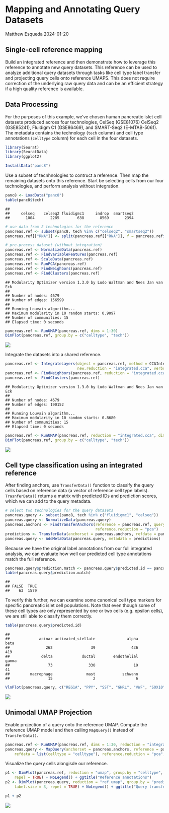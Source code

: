 Mapping and Annotating Query Datasets
================
Matthew Esqueda
2024-01-20

## Single-cell reference mapping

Build an integrated reference and then demonstrate how to leverage this
reference to annotate new query datasets. This reference can be used to
analyze additional query datasets through tasks like cell type label
transfer and projecting query cells onto reference UMAPS. This does not
require correction of the underlying raw query data and can be an
efficient strategy if a high quality reference is available.

## Data Processing

For the purposes of this example, we’ve chosen human pancreatic islet
cell datasets produced across four technologies, CelSeq (GSE81076)
CelSeq2 (GSE85241), Fluidigm C1 (GSE86469), and SMART-Seq2
(E-MTAB-5061). The metadata contains the technology (`tech` column) and
cell type annotations (`celltype` column) for each cell in the four
datasets.

``` r
library(Seurat)
library(SeuratData)
library(ggplot2)
```

``` r
InstallData("panc8")
```

Use a subset of tecnhnologies to contruct a reference. Then map the
remaining datasets onto this reference. Start be selecting cells from
our four technologies, and perform analysis without integration.

``` r
panc8 <- LoadData("panc8")
table(panc8$tech)
```

    ## 
    ##     celseq    celseq2 fluidigmc1     indrop  smartseq2 
    ##       1004       2285        638       8569       2394

``` r
# use data from 2 technologies for the reference
pancreas.ref <- subset(panc8, tech %in% c("celseq2", "smartseq2"))
pancreas.ref[["RNA"]] <- split(pancreas.ref[["RNA"]], f = pancreas.ref$tech)

# pre-process dataset (without integration)
pancreas.ref <- NormalizeData(pancreas.ref)
pancreas.ref <- FindVariableFeatures(pancreas.ref)                            
pancreas.ref <- ScaleData(pancreas.ref)                            
pancreas.ref <- RunPCA(pancreas.ref)                              
pancreas.ref <- FindNeighbors(pancreas.ref)
pancreas.ref <- FindClusters(pancreas.ref)
```

    ## Modularity Optimizer version 1.3.0 by Ludo Waltman and Nees Jan van Eck
    ## 
    ## Number of nodes: 4679
    ## Number of edges: 156599
    ## 
    ## Running Louvain algorithm...
    ## Maximum modularity in 10 random starts: 0.9097
    ## Number of communities: 15
    ## Elapsed time: 0 seconds

``` r
pancreas.ref <- RunUMAP(pancreas.ref, dims = 1:30)
DimPlot(pancreas.ref, group.by = c("celltype", "tech"))
```

![](integration_mapping_files/figure-gfm/unnamed-chunk-5-1.png)<!-- -->

Integrate the datasets into a shared reference.

``` r
pancreas.ref <- IntegrateLayers(object = pancreas.ref, method = CCAIntegration, orig.reduction = "pca",
                                new.reduction = "integrated.cca", verbose = FALSE)
pancreas.ref <- FindNeighbors(pancreas.ref, reduction = "integrated.cca", dims = 1:30)
pancreas.ref <- FindClusters(pancreas.ref)
```

    ## Modularity Optimizer version 1.3.0 by Ludo Waltman and Nees Jan van Eck
    ## 
    ## Number of nodes: 4679
    ## Number of edges: 190152
    ## 
    ## Running Louvain algorithm...
    ## Maximum modularity in 10 random starts: 0.8680
    ## Number of communities: 15
    ## Elapsed time: 0 seconds

``` r
pancreas.ref <- RunUMAP(pancreas.ref, reduction = "integrated.cca", dims = 1:30)
DimPlot(pancreas.ref, group.by = c("celltype", "tech"))
```

![](integration_mapping_files/figure-gfm/unnamed-chunk-7-1.png)<!-- -->

## Cell type classification using an integrated reference

After finding anchors, use `TransferData()` function to classify the
query cells based on reference data (a vector of reference cell type
labels). `TrasnferData()` returns a matrix with predicted IDs and
prediction scores, which we can add to the query metadata.

``` r
# select two technologies for the query datasets
pancreas.query <- subset(panc8, tech %in% c("fluidigmc1", "celseq"))
pancreas.query <- NormalizeData(pancreas.query)
pancreas.anchors <- FindTransferAnchors(reference = pancreas.ref, query = pancreas.query, dims = 1:30,
                                        reference.reduction = "pca")
predictions <- TransferData(anchorset = pancreas.anchors, refdata = pancreas.ref$celltype, dims = 1:30)
pancreas.query <- AddMetaData(pancreas.query, metadata = predictions)
```

Because we have the original label annotations from our full integrated
analysis, we can evaluate how well our predicted cell type annotations
match the full reference.

``` r
pancreas.query$prediction.match <- pancreas.query$predicted.id == pancreas.query$celltype
table(pancreas.query$prediction.match)
```

    ## 
    ## FALSE  TRUE 
    ##    63  1579

To verify this further, we can examine some canonical cell type markers
for specific pancreatic islet cell populations. Note that even though
some of these cell types are only represented by one or two cells
(e.g. epsilon cells), we are still able to classify them correctly.

``` r
table(pancreas.query$predicted.id)
```

    ## 
    ##             acinar activated_stellate              alpha               beta 
    ##                262                 39                436                419 
    ##              delta             ductal        endothelial              gamma 
    ##                 73                330                 19                 41 
    ##         macrophage               mast            schwann 
    ##                 15                  2                  6

``` r
VlnPlot(pancreas.query, c("REG1A", "PPY", "SST", "GHRL", "VWF", "SOX10"), group.by = "predicted.id")
```

![](integration_mapping_files/figure-gfm/unnamed-chunk-11-1.png)<!-- -->

## Unimodal UMAP Projection

Enable projection of a query onto the reference UMAP. Compute the
reference UMAP model and then calling `MapQuery()` instead of
`TransferData()`.

``` r
pancreas.ref <- RunUMAP(pancreas.ref, dims = 1:30, reduction = "integrated.cca", return.model = TRUE)
pancreas.query <- MapQuery(anchorset = pancreas.anchors, reference = pancreas.ref, query =  pancreas.query,
    refdata = list(celltype = "celltype"), reference.reduction = "pca", reduction.model = "umap")
```

Visualize the query cells alongisde our reference.

``` r
p1 <- DimPlot(pancreas.ref, reduction = "umap", group.by = "celltype", label = TRUE, label.size = 3,
    repel = TRUE) + NoLegend() + ggtitle("Reference annotations")
p2 <- DimPlot(pancreas.query, reduction = "ref.umap", group.by = "predicted.celltype", label = TRUE,
    label.size = 3, repel = TRUE) + NoLegend() + ggtitle("Query transferred labels")

p1 + p2
```

![](integration_mapping_files/figure-gfm/unnamed-chunk-13-1.png)<!-- -->
